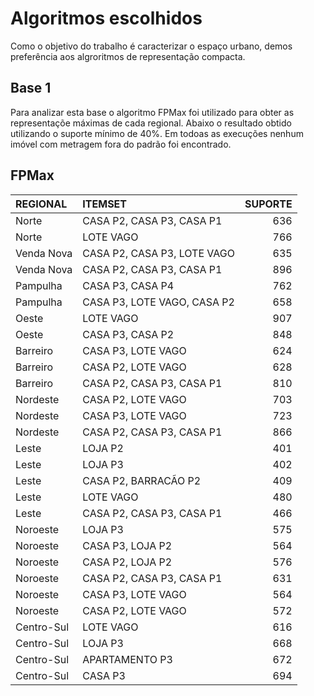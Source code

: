 # Algoritmos escolhidos
Como o objetivo do trabalho é caracterizar o espaço urbano, demos preferência aos algroritmos de representação compacta. 

## Base 1
Para analizar esta base o algoritmo FPMax foi utilizado para obter as representaçõe máximas de cada regional. Abaixo o resultado obtido utilizando o suporte mínimo de 40%. Em todoas as execuções nenhum imóvel com metragem fora do padrão foi encontrado.

## FPMax

|REGIONAL   |ITEMSET                     | SUPORTE|
|:----------|:---------------------------|-------:|
|Norte      |CASA P2, CASA P3, CASA P1   |     636|
|Norte      |LOTE VAGO                   |     766|
|Venda Nova |CASA P2, CASA P3, LOTE VAGO |     635|
|Venda Nova |CASA P2, CASA P3, CASA P1   |     896|
|Pampulha   |CASA P3, CASA P4            |     762|
|Pampulha   |CASA P3, LOTE VAGO, CASA P2 |     658|
|Oeste      |LOTE VAGO                   |     907|
|Oeste      |CASA P3, CASA P2            |     848|
|Barreiro   |CASA P3, LOTE VAGO          |     624|
|Barreiro   |CASA P2, LOTE VAGO          |     628|
|Barreiro   |CASA P2, CASA P3, CASA P1   |     810|
|Nordeste   |CASA P2, LOTE VAGO          |     703|
|Nordeste   |CASA P3, LOTE VAGO          |     723|
|Nordeste   |CASA P2, CASA P3, CASA P1   |     866|
|Leste      |LOJA P2                     |     401|
|Leste      |LOJA P3                     |     402|
|Leste      |CASA P2, BARRACÃO P2        |     409|
|Leste      |LOTE VAGO                   |     480|
|Leste      |CASA P2, CASA P3, CASA P1   |     466|
|Noroeste   |LOJA P3                     |     575|
|Noroeste   |CASA P3, LOJA P2            |     564|
|Noroeste   |CASA P2, LOJA P2            |     576|
|Noroeste   |CASA P2, CASA P3, CASA P1   |     631|
|Noroeste   |CASA P3, LOTE VAGO          |     564|
|Noroeste   |CASA P2, LOTE VAGO          |     572|
|Centro-Sul |LOTE VAGO                   |     616|
|Centro-Sul |LOJA P3                     |     668|
|Centro-Sul |APARTAMENTO P3              |     672|
|Centro-Sul |CASA P3                     |     694|
